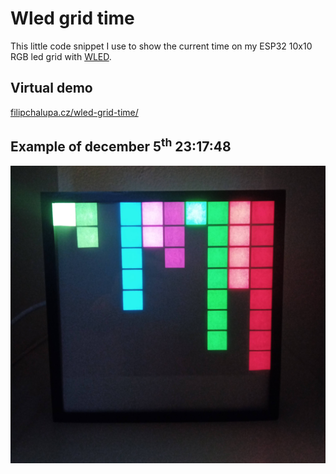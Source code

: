 # Wled grid time

This little code snippet I use to show the current time on my ESP32 10x10 RGB led grid with [WLED](https://kno.wled.ge/).

## Virtual demo

[filipchalupa.cz/wled-grid-time/](https://filipchalupa.cz/wled-grid-time/)

## Example of december 5<sup>th</sup> 23:17:48

![Grid lit up](preview.jpg)
